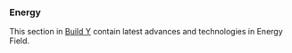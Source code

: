 ### Energy

This section in [Build Y](https://buildy.necrozmalabs.com/) contain latest advances and technologies in Energy Field.